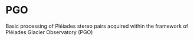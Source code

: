 # PGO
Basic processing of Pléiades stereo pairs acquired within the framework of Pléiades Glacier Observatory (PGO)
